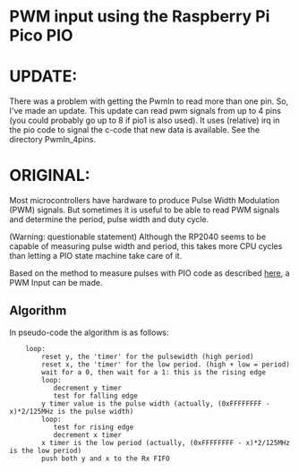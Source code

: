 # PWM input using the Raspberry Pi Pico PIO 

# UPDATE:
There was a problem with getting the PwmIn to read more than one pin. So, I've made an update. This update can read pwm signals from up to 4 pins (you could probably go up to 8 if pio1 is also used). It uses (relative) irq in the pio code to signal the c-code that new data is available. See the directory PwmIn_4pins.

# ORIGINAL:

Most microcontrollers have hardware to produce Pulse Width Modulation (PWM) signals. But sometimes it is useful to be able to read PWM signals and determine the period, pulse width and duty cycle.

(Warning: questionable statement) Although the RP2040 seems to be capable of measuring pulse width and period, this takes more CPU cycles than letting a PIO state machine take care of it.

Based on the method to measure pulses with PIO code as described [here](https://github.com/GitJer/Some_RPI-Pico_stuff/tree/main/HCSR04), a PWM Input can be made.

## Algorithm

In pseudo-code the algorithm is as follows:

```
    loop:
        reset y, the 'timer' for the pulsewidth (high period)
        reset x, the 'timer' for the low period. (high + low = period)
        wait for a 0, then wait for a 1: this is the rising edge
        loop: 
           decrement y timer
           test for falling edge 
        y timer value is the pulse width (actually, (0xFFFFFFFF - x)*2/125MHz is the pulse width)
        loop:
           test for rising edge
           decrement x timer
        x timer is the low period (actually, (0xFFFFFFFF - x)*2/125MHz is the low period)
        push both y and x to the Rx FIFO
```
